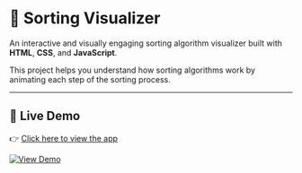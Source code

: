 # 🎯 Sorting Visualizer

An interactive and visually engaging sorting algorithm visualizer built with **HTML**, **CSS**, and **JavaScript**.

This project helps you understand how sorting algorithms work by animating each step of the sorting process.

---

## 🔗 Live Demo

👉 [Click here to view the app](https://mohdsameer3.github.io/Sorting-Visualizer/#visual)

[![View Demo](https://img.shields.io/badge/View-Demo-brightgreen?style=for-the-badge&logo=github)](https://mohdsameer3.github.io/Sorting-Visualizer/#visual)

